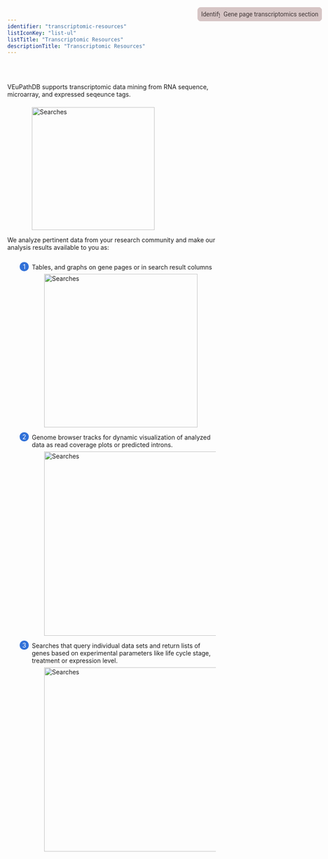 ```yaml
---
identifier: "transcriptomic-resources"
listIconKey: "list-ul"
listTitle: "Transcriptomic Resources"
descriptionTitle: "Transcriptomic Resources"
---
```

<style>
  .transcriptomic-resources-feature {
    margin: auto;
  }
  .transcriptomic-resources-feature--panels {
    display: flex;
    flex-wrap: wrap;
    align-items: flex-start;
    counter-reset: panel;
  }
  .transcriptomic-resources-feature--panels > * {
    overflow: hidden;
    margin: 0 2em;
  }
  .transcriptomic-resources-feature--panels > * > div {
    margin-top: 1em;
    margin-left: 2em;
    position: relative;
  }
  .transcriptomic-resources-feature--panels > * img {
    margin-left: 2em;
  }
  .transcriptomic-resources-feature--panels > * > div:before {
    counter-increment: panel;
    content: counter(panel);
    background: #3171d8;
    border-radius: 1em;
    height: 1.5em;
    width: 1.5em;
    display: inline-flex;
    justify-content: center;
    align-items: center;
    margin-right: .5em;
    color: white;
    position: absolute;
    left: -2em;
    top: -0.25em;
  }
     #topright {
    position: absolute;
    right: 1em;
    top: 3em;
    padding: 0.5em;
    border: 1px solid #d6c5c5;
    border-radius: 0.5em;
    background-color: #d6c5c5;
}
  #topright a {
    text-decoration: none;
    font-family: Roboto;
    color: #413737;
}
</style>
<div id="topright"><a href="/a/app/search/transcript/GenesByRNASeqEvidence" title="TopRight">Identify Genes based on RNA Seq Evidence</a>
</div>
<br/>
<div id="topright"><a href="/a/app/record/gene/PF3D7_1133400#category:transcriptomics" title="TopRight">Gene page transcriptomics section</a>
</div>
<br/>
</style>
<div class="transcriptomic-resources-feature">
<p class="card-text">VEuPathDB supports transcriptomic data mining from RNA sequence, microarray, and expressed seqeunce tags.</p>
<img style="width: 20em; margin-top: .5em; margin-left: 4em;" src="{{ "/assets/images/features_tools/Transcription.png" | absolute_url }}" alt="Searches"/>

<p class="card-text">We analyze pertinent data from your research community and make our analysis results available to you as:</p>

<div class="transcriptomic-resources-feature--panels">
  <div>
    <div>Tables, and graphs on gene pages or in search result columns </div>
      <img style="width: 25em; margin-top: .5em; margin-left: 4em;" src="{{ "/assets/images/features_tools/Transcript-Table-Graph.png" | absolute_url }}" alt="Searches"/><br>
  </div>
  <div>
    <div>Genome browser tracks for dynamic visualization of analyzed data as read coverage plots or predicted introns. </div>
      <img style="width: 30em; margin-top: .5em; margin-left: 4em;" src="{{ "/assets/images/features_tools/Transcript-JBrowse.png" | absolute_url }}" alt="Searches"/><br>
  </div>
  <div>
    <div>Searches that query individual data sets and return lists of genes based on experimental parameters like life cycle stage, treatment or expression level.</div>
      <img style="width: 30em; margin-top: .5em; margin-left: 4em;" src="{{ "/assets/images/features_tools/Transcript-Search.png" | absolute_url }}" alt="Searches"/>
  </div>
</div>
